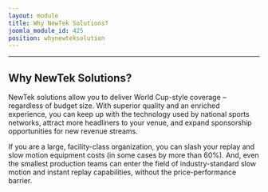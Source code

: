 ```yaml
---
layout: module
title: Why NewTek Solutions?
joomla_module_id: 425
position: whynewteksolution
---
```

<hr />
<h2>Why NewTek Solutions?</h2>
<p>NewTek solutions allow you to deliver World Cup-style coverage – regardless of budget size. With superior quality and an enriched experience, you can keep up with the technology used by national sports networks, attract more headliners to your venue, and expand sponsorship opportunities for new revenue streams.</p>
<p>If you are a large, facility-class organization, you can slash your replay and slow motion equipment costs (in some cases by more than 60%). And, even the smallest production teams can enter the field of industry-standard slow motion and instant replay capabilities, without the price-performance barrier.</p>
